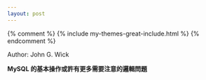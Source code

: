 ```yaml
---
layout: post
---
```


{% comment %}
{% include my-themes-great-include.html %}
{% endcomment %}

Author: John G. Wick

<b>MySQL 的基本操作或許有更多需要注意的邏輯問題</b>

